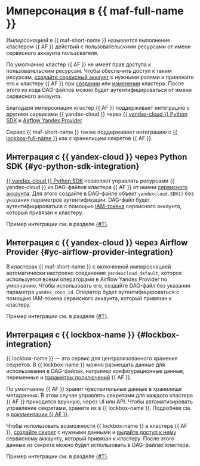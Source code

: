 # Имперсонация в {{ maf-full-name }}

_Имперсонацией_ в {{ maf-short-name }} называется выполнение кластером {{ AF }} действий с пользовательскими ресурсами от имени сервисного аккаунта пользователя.

По умолчанию кластер {{ AF }} не имеет прав доступа к пользовательским ресурсам. Чтобы обеспечить доступ к таким ресурсам, [создайте сервисный аккаунт](../../iam/operations/sa/create.md#create-sa) с нужными ролями и привяжите его к кластеру {{ AF }} при [создании](../operations/cluster-create.md#create-cluster) или [изменении](../operations/cluster-update.md) кластера. После этого из кода DAG-файлов можно будет аутентифицироваться от имени сервисного аккаунта.

Благодаря имперсонации кластер {{ AF }} поддерживает интеграцию с другими сервисами {{ yandex-cloud }} через [{{ yandex-cloud }} Python SDK](https://github.com/yandex-cloud/python-sdk) и [Airflow Yandex Provider](https://airflow.apache.org/docs/apache-airflow-providers-yandex/stable/index.html).

Сервис {{ maf-short-name }} также поддерживает интеграцию с [{{ lockbox-full-name }}](../../lockbox/concepts/index.md) как с хранилищем секретов {{ AF }}.

## Интеграция с {{ yandex-cloud }} через Python SDK {#yc-python-sdk-integration}

[{{ yandex-cloud }} Python SDK](https://github.com/yandex-cloud/python-sdk) позволяет управлять ресурсами {{ yandex-cloud }} из DAG-файлов кластера {{ AF }} от имени [сервисного аккаунта](../../functions/operations/function-sa.md). Для этого создайте в DAG-файле объект `yandexcloud.SDK()` без указания параметров аутентификации. DAG-файл будет аутентифицироваться с помощью [IAM-токена](../../iam/concepts/authorization/iam-token.md) сервисного аккаунта, который привязан к кластеру.

Пример интеграции см. в разделе [{#T}](../tutorials/using-python-sdk.md).

## Интеграция с {{ yandex-cloud }} через Airflow Provider {#yc-airflow-provider-integration}

В кластерах {{ maf-short-name }} с включенной имперсонацией автоматически настроено соединение `yandexcloud_default`, которое используется всеми операторами в Airflow Yandex Provider по умолчанию. Чтобы использовать его, создайте DAG-файл без указания параметра `yandex_conn_id`. Оператор будет аутентифицироваться с помощью IAM-токена сервисного аккаунта, который привязан к кластеру.

Пример интеграции см. в разделе [{#T}](../tutorials/airflow-auto-tasks.md).

## Интеграция с {{ lockbox-name }} {#lockbox-integration}

{{ lockbox-name }} — это сервис для централизованного хранения секретов. В {{ lockbox-name }} можно размещать данные для использования в DAG-файлах, например конфигурационные данные, переменные и [параметры подключений](../tutorials/data-proc-automation.md#connections) {{ AF }}.

По умолчанию {{ AF }} хранит чувствительные данные в хранилище метаданных. В этом случае управлять секретами для каждого кластера {{ AF }} приходится вручную, через UI или API. Чтобы автоматизировать управление секретами, храните их в {{ lockbox-name }}. Подробнее см. в [документации {{ AF }}](https://airflow.apache.org/docs/apache-airflow/stable/security/secrets/secrets-backend/index.html).

Чтобы использовать возможности {{ lockbox-name }} в кластере {{ AF }}, [создайте секрет](../../lockbox/operations/secret-create.md) с нужными данными и [выдайте доступ к нему](../../lockbox/operations/secret-access.md) сервисному аккаунту, который привязан к кластеру. После этого данные из секрета можно будет использовать в DAG-файлах кластера.

Пример интеграции см. в разделе [{#T}](../tutorials/lockbox-secrets-in-maf-cluster.md).
